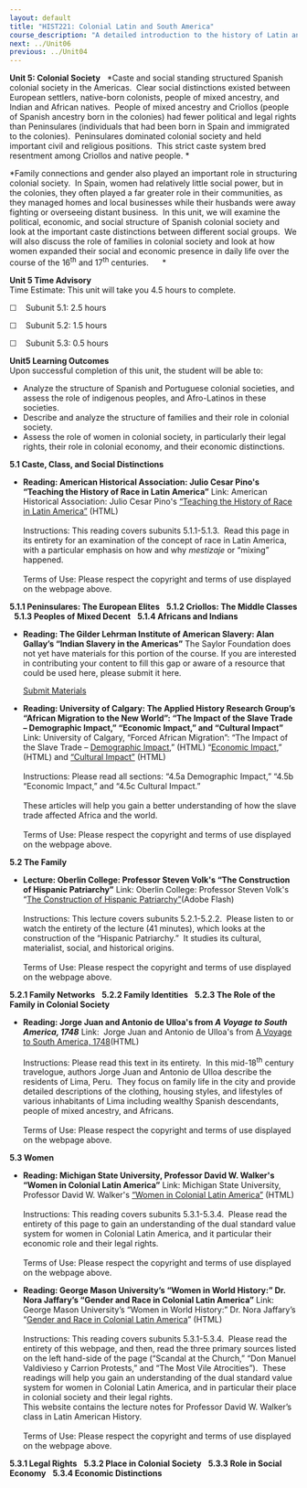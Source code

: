```yaml
---
layout: default
title: "HIST221: Colonial Latin and South America"
course_description: "A detailed introduction to the history of Latin and South America from the European discovery to the 19th century, with emphasis on indigenous Americans and European colonizers’ interactions and exchanges."
next: ../Unit06
previous: ../Unit04
---
```

**Unit 5: Colonial Society** <span id="5"></span> 
*Caste and social standing structured Spanish colonial society in the
Americas.  Clear social distinctions existed between European settlers,
native-born colonists, people of mixed ancestry, and Indian and African
natives.  People of mixed ancestry and Criollos (people of Spanish
ancestry born in the colonies) had fewer political and legal rights than
Peninsulares (individuals that had been born in Spain and immigrated to
the colonies).  Peninsulares dominated colonial society and held
important civil and religious positions.  This strict caste system bred
resentment among Criollos and native people. *  
  
 *Family connections and gender also played an important role in
structuring colonial society.  In Spain, women had relatively little
social power, but in the colonies, they often played a far greater role
in their communities, as they managed homes and local businesses while
their husbands were away fighting or overseeing distant business.  In
this unit, we will examine the political, economic, and social structure
of Spanish colonial society and look at the important caste distinctions
between different social groups.  We will also discuss the role of
families in colonial society and look at how women expanded their social
and economic presence in daily life over the course of the
16<sup>th</sup> and 17<sup>th</sup> centuries.      *

**Unit 5 Time Advisory**  
Time Estimate: This unit will take you 4.5 hours to complete.  
  
 ☐    Subunit 5.1: 2.5 hours  
  
 ☐    Subunit 5.2: 1.5 hours  
  
 ☐    Subunit 5.3: 0.5 hours

**Unit5 Learning Outcomes**  
Upon successful completion of this unit, the student will be able to:
-   Analyze the structure of Spanish and Portuguese colonial societies,
    and assess the role of indigenous peoples, and Afro-Latinos in these
    societies.
-   Describe and analyze the structure of families and their role in
    colonial society.  
-   Assess the role of women in colonial society, in particularly their
    legal rights, their role in colonial economy, and their economic
    distinctions.

**5.1 Caste, Class, and Social Distinctions** <span id="5.1"></span> 
-   **Reading: American Historical Association: Julio Cesar Pino's
    “Teaching the History of Race in Latin America”**
    Link: American Historical Association: Julio Cesar Pino's [“Teaching
    the History of Race in Latin
    America”](http://www.historians.org/perspectives/issues/1997/9710/9710TEC.CFM)
    (HTML)  
        
     Instructions: This reading covers subunits 5.1.1-5.1.3.  Read this
    page in its entirety for an examination of the concept of race in
    Latin America, with a particular emphasis on how and why *mestizaje*
    or “mixing” happened.  
        
     Terms of Use: Please respect the copyright and terms of use
    displayed on the webpage above.

**5.1.1 Peninsulares: The European Elites** <span id="5.1.1"></span> 
**5.1.2 Criollos: The Middle Classes** <span id="5.1.2"></span> 
**5.1.3 Peoples of Mixed Decent** <span id="5.1.3"></span> 
**5.1.4 Africans and Indians** <span id="5.1.4"></span> 
-   **Reading: The Gilder Lehrman Institute of American Slavery: Alan
    Gallay’s “Indian Slavery in the Americas”**
    The Saylor Foundation does not yet have materials for this portion
    of the course. If you are interested in contributing your content to
    fill this gap or aware of a resource that could be used here, please
    submit it here.

    [Submit Materials](/contribute/)

-   **Reading: University of Calgary: The Applied History Research
    Group’s “African Migration to the New World”: “The Impact of the
    Slave Trade – Demographic Impact,” “Economic Impact,” and “Cultural
    Impact”**
    Link: University of Calgary, “Forced African Migration”: “The Impact
    of the Slave Trade – [Demographic
    Impact](http://www.ucalgary.ca/applied_history/tutor/migrations/four5.html),”
    (HTML) “[Economic
    Impact](http://www.ucalgary.ca/applied_history/tutor/migrations/four5b.html),”
    (HTML) and [“Cultural
    Impact”](http://www.ucalgary.ca/applied_history/tutor/migrations/four5c.html)
    (HTML)  
        
     Instructions: Please read all sections: “4.5a Demographic Impact,”
    “4.5b “Economic Impact,” and “4.5c Cultural Impact.”  
        
     These articles will help you gain a better understanding of how the
    slave trade affected Africa and the world.  
                  
     Terms of Use: Please respect the copyright and terms of use
    displayed on the webpage above.

**5.2 The Family** <span id="5.2"></span> 
-   **Lecture: Oberlin College: Professor Steven Volk's “The
    Construction of Hispanic Patriarchy”**
    Link: Oberlin College: Professor Steven Volk's “[The Construction of
    Hispanic Patriarchy”](http://vimeo.com/7743804)(Adobe Flash)  
        
     Instructions: This lecture covers subunits 5.2.1-5.2.2.  Please
    listen to or watch the entirety of the lecture (41 minutes), which
    looks at the construction of the “Hispanic Patriarchy.”  It studies
    its cultural, materialist, social, and historical origins.  
        
     Terms of Use: Please respect the copyright and terms of use
    displayed on the webpage above.

**5.2.1 Family Networks** <span id="5.2.1"></span> 
**5.2.2 Family Identities** <span id="5.2.2"></span> 
**5.2.3 The Role of the Family in Colonial Society** <span
id="5.2.3"></span> 
-   **Reading: Jorge Juan and Antonio de Ulloa's from *A Voyage to South
    America, 1748***
    Link:  Jorge Juan and Antonio de Ulloa's from [A Voyage to South
    America,
    1748](http://historicaltextarchive.com/sections.php?action=read&artid=113)(HTML)  
        
     Instructions: Please read this text in its entirety.  In this
    mid-18<sup>th</sup> century travelogue, authors Jorge Juan and
    Antonio de Ulloa describe the residents of Lima, Peru.  They focus
    on family life in the city and provide detailed descriptions of the
    clothing, housing styles, and lifestyles of various inhabitants of
    Lima including wealthy Spanish descendants, people of mixed
    ancestry, and Africans.  
        
     Terms of Use: Please respect the copyright and terms of use
    displayed on the webpage above.

**5.3 Women** <span id="5.3"></span> 
-   **Reading: Michigan State University, Professor David W. Walker's
    “Women in Colonial Latin America”**
    Link: Michigan State University, Professor David W. Walker's [“Women
    in Colonial Latin
    America”](https://www.msu.edu/course/hst/380/WOMEN.htm) (HTML)  
        
     Instructions: This reading covers subunits 5.3.1-5.3.4.  Please
    read the entirety of this page to gain an understanding of the dual
    standard value system for women in Colonial Latin America, and it
    particular their economic role and their legal rights.  
        
     Terms of Use: Please respect the copyright and terms of use
    displayed on the webpage above.

-   **Reading: George Mason University’s “Women in World History:” Dr.
    Nora Jaffary’s “Gender and Race in Colonial Latin America”**
    Link: George Mason University’s “Women in World History:” Dr. Nora
    Jaffary’s “[Gender and Race in Colonial Latin
    America](http://chnm.gmu.edu/wwh/d/124/wwh.html)” (HTML)  
        
     Instructions: This reading covers subunits 5.3.1-5.3.4.  Please
    read the entirety of this webpage, and then, read the three primary
    sources listed on the left hand-side of the page (“Scandal at the
    Church,” “Don Manuel Valdivieso y Carrion Protests,” and “The Most
    Vile Atrocities”).  These readings will help you gain an
    understanding of the dual standard value system for women in
    Colonial Latin America, and in particular their place in colonial
    society and their legal rights.  
     This website contains the lecture notes for Professor David W.
    Walker’s class in Latin American History.  
        
     Terms of Use: Please respect the copyright and terms of use
    displayed on the webpage above.

**5.3.1 Legal Rights** <span id="5.3.1"></span> 
**5.3.2 Place in Colonial Society** <span id="5.3.2"></span> 
**5.3.3 Role in Social Economy** <span id="5.3.3"></span> 
**5.3.4 Economic Distinctions** <span id="5.3.4"></span> 
